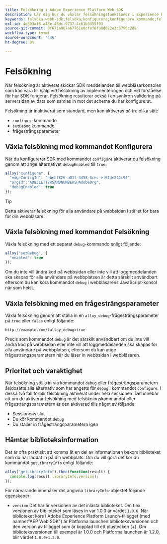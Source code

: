 ```yaml
---
title: Felsökning i Adobe Experience Platform Web SDK
description: Lär dig hur du växlar felsökningsfunktioner i Experience Platform Web SDK.
keywords: felsöka webb-sdk;felsöka;konfigurera;konfigurera kommando;felsökningskommando;edgeConfigId;setDebug;debugEnabled;debug;
exl-id: 4e893af8-a48e-48dc-9737-4c61b3355f03
source-git-commit: 0f671a967a67761e0cfef6fa0d022e3c3790c2d8
workflow-type: tm+mt
source-wordcount: '446'
ht-degree: 0%

---
```


# Felsökning

När felsökning är aktiverat skickar SDK meddelanden till webbläsarkonsolen som kan vara till hjälp vid felsökning av implementeringen och vid förståelse för hur SDK fungerar. Felsökning resulterar också i en synkron validering på serversidan av data som samlas in mot det schema du har konfigurerat.

Felsökning är inaktiverat som standard, men kan aktiveras på tre olika sätt:

* `configure` kommando
* `setDebug` kommando
* frågesträngsparameter

## Växla felsökning med kommandot Konfigurera

När du konfigurerar SDK med kommandot `configure` aktiverar du felsökning genom att ange alternativet `debugEnabled` till `true`.

```javascript
alloy("configure", {
  "edgeConfigId": "ebebf826-a01f-4458-8cec-ef61de241c93",
  "orgId":"ADB3LETTERSANDNUMBERS@AdobeOrg",
  "debugEnabled": true
});
```

>[!TIP]
>
>Detta aktiverar felsökning för alla användare på webbsidan i stället för bara för din webbläsare.

## Växla felsökning med kommandot Felsökning

Växla felsökning med ett separat `debug`-kommando enligt följande:

```javascript
alloy("setDebug", {
  "enabled": true
});
```

Om du inte vill ändra kod på webbsidan eller inte vill att loggmeddelanden ska skapas för alla användare på webbplatsen är detta särskilt användbart eftersom du kan köra kommandot `debug` i webbläsarens JavaScript-konsol när som helst.

## Växla felsökning med en frågesträngsparameter

Växla felsökning genom att ställa in en `alloy_debug`-frågesträngsparameter på `true` eller `false` enligt följande:

```HTTP
http://example.com/?alloy_debug=true
```

Precis som kommandot `debug` är det särskilt användbart om du inte vill ändra kod på webbsidan eller inte vill att loggmeddelanden ska skapas för alla användare på webbplatsen, eftersom du kan ange frågesträngsparametern när du läser in webbsidan i webbläsaren.

## Prioritet och varaktighet

När felsökning ställs in via kommandot `debug` eller frågesträngsparametern åsidosätts alla alternativ som har angetts för `debug` i kommandot `configure`. I dessa två fall förblir felsökning aktiverat under hela sessionen. Det innebär att om du aktiverar felsökning med felsökningskommandot eller frågesträngsparametern är den aktiverad tills något av följande:

* Sessionens slut
* Du kör kommandot `debug`
* Du ställer in frågesträngsparametern igen

## Hämtar biblioteksinformation

Det är ofta praktiskt att komma åt en del av informationen bakom biblioteket som du har laddat in på din webbplats. Om du vill göra det kör du kommandot `getLibraryInfo` enligt följande:

```js
alloy("getLibraryInfo").then(function(result) {
  console.log(result.libraryInfo.version);
});
```

För närvarande innehåller det angivna `libraryInfo`-objektet följande egenskaper:

* `version` Det här är versionen av det inlästa biblioteket. Om t.ex. versionen av biblioteket som läses in var 1.0.0 är värdet `1.0.0`. När biblioteket körs i Adobe Experience Platform Launch-tillägget (med namnet&quot;AEP Web SDK&quot;) är Platforma launchen biblioteksversionen och den version av tillägget som är kopplad till ett plustecken (+). Om biblioteksversionen till exempel är 1.0.0 och Platforma launchen är 1.2.0, blir värdet `1.0.0+1.2.0`.
